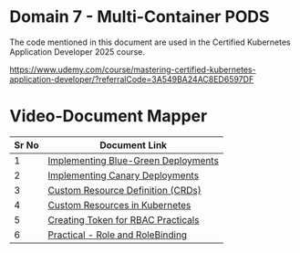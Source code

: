 # Domain 7 - Multi-Container PODS

The code mentioned in this document are used in the Certified Kubernetes Application Developer 2025 course.

https://www.udemy.com/course/mastering-certified-kubernetes-application-developer/?referralCode=3A549BA24AC8ED6597DF


# Video-Document Mapper

| Sr No | Document Link |
| ------ | ------ |
| 1 | [Implementing Blue-Green Deployments][PlDa] |
| 2 | [Implementing Canary Deployments][PlDb] |
| 3 | [Custom Resource Definition (CRDs)][PlDb] |
| 4 | [Custom Resources in Kubernetes][PlDc] |
| 5 | [Creating Token for RBAC Practicals][PlDd] |
| 6 | [Practical - Role and RoleBinding][PlDe] |


[PlDa]: <./blue-green.md>
[PlDb]: <./canary.md>
[PlDc]: <./crds.md>
[PlDd]: <./custom-resource.md>
[PlDe]: <./user-rbac.md>
[PlDf]: <./role-rolebinding.md>